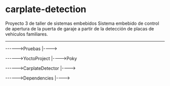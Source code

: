# carplate-detection
Proyecto 3 de taller de sistemas embebidos
Sistema embebido de control de apertura de la puerta de garaje a partir de la detección de placas de vehiculos familiares.

--------------------------------------------------------------------------------------------------------------------------
------>Pruebas
        |---->


------>YoctoProject
        |---->Poky


------>CarplateDetector
        |---->


------>Dependencies
        |---->
